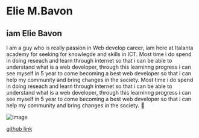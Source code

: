 # Elie M.Bavon
## iam Elie Bavon

I am a guy who is really passion in Web develop career, iam here at Italanta academy for seeking for knowlegde and skills in ICT.
Most time i do spend in doing reseach and learn through internet so that i can be  able to understand what is a web developer, through this learninng progress i can see myself in 5 year to come becoming a best web developer so that i can help my community and bring changes in the society.
Most time i do spend in doing reseach and learn through internet so that i can be  able to understand what is a web developer, through this learninng progress i can see myself in 5 year to come becoming a best web developer so that i can help my community and bring changes in the society.
🥰 

![image](https://avatars.githubusercontent.com/u/66333199?v=4)

[github link](https://github.com/iTalantaAcademy-kakuma-1/home/tree/main/cheatsheets)
